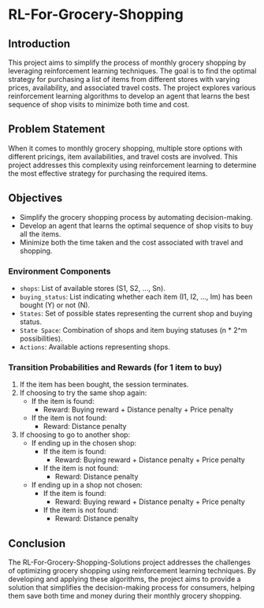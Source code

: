 # RL-For-Grocery-Shopping

## Introduction

This project aims to simplify the process of monthly grocery shopping by leveraging reinforcement learning techniques. The goal is to find the optimal strategy for purchasing a list of items from different stores with varying prices, availability, and associated travel costs. The project explores various reinforcement learning algorithms to develop an agent that learns the best sequence of shop visits to minimize both time and cost.


## Problem Statement

When it comes to monthly grocery shopping, multiple store options with different pricings, item availabilities, and travel costs are involved. This project addresses this complexity using reinforcement learning to determine the most effective strategy for purchasing the required items.

## Objectives

- Simplify the grocery shopping process by automating decision-making.
- Develop an agent that learns the optimal sequence of shop visits to buy all the items.
- Minimize both the time taken and the cost associated with travel and shopping.


### Environment Components

- `shops`: List of available stores (S1, S2, ..., Sn).
- `buying_status`: List indicating whether each item (I1, I2, ..., Im) has been bought (Y) or not (N).
- `States`: Set of possible states representing the current shop and buying status.
- `State Space`: Combination of shops and item buying statuses (n * 2^m possibilities).
- `Actions`: Available actions representing shops.

### Transition Probabilities and Rewards (for 1 item to buy)

1. If the item has been bought, the session terminates.
2. If choosing to try the same shop again:
   - If the item is found:
     - Reward: Buying reward + Distance penalty + Price penalty
   - If the item is not found:
     - Reward: Distance penalty
3. If choosing to go to another shop:
   - If ending up in the chosen shop:
     - If the item is found:
       - Reward: Buying reward + Distance penalty + Price penalty
     - If the item is not found:
       - Reward: Distance penalty
   - If ending up in a shop not chosen:
     - If the item is found:
       - Reward: Buying reward + Distance penalty + Price penalty
     - If the item is not found:
       - Reward: Distance penalty

## Conclusion

The RL-For-Grocery-Shopping-Solutions project addresses the challenges of optimizing grocery shopping using reinforcement learning techniques. By developing and applying these algorithms, the project aims to provide a solution that simplifies the decision-making process for consumers, helping them save both time and money during their monthly grocery shopping.


